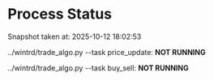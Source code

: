 # Process Status

Snapshot taken at: 2025-10-12 18:02:53

../wintrd/trade_algo.py --task price_update: **NOT RUNNING**

../wintrd/trade_algo.py --task buy_sell: **NOT RUNNING**

